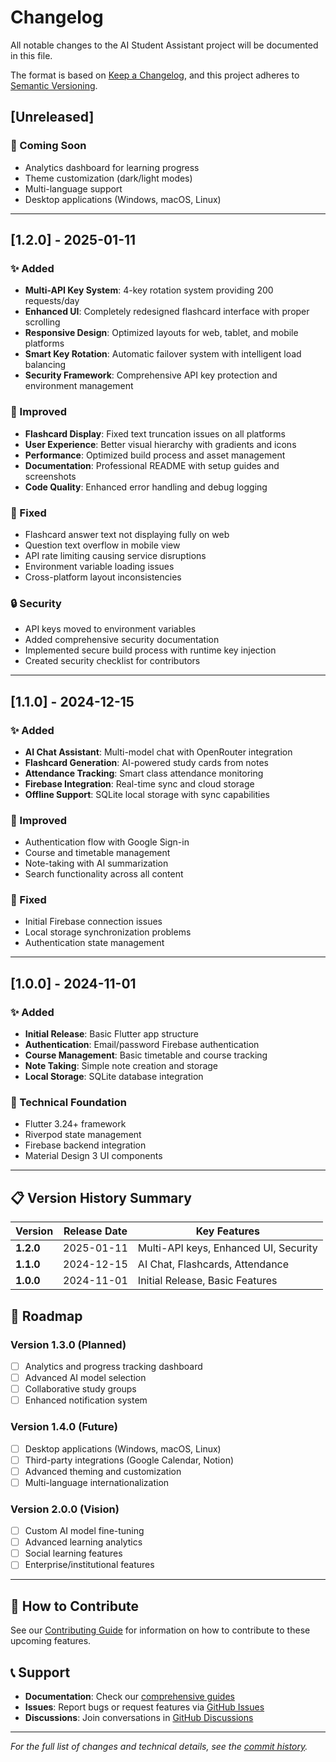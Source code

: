 # Changelog

All notable changes to the AI Student Assistant project will be documented in this file.

The format is based on [Keep a Changelog](https://keepachangelog.com/en/1.0.0/),
and this project adheres to [Semantic Versioning](https://semver.org/spec/v2.0.0.html).

## [Unreleased]

### 🔄 Coming Soon
- Analytics dashboard for learning progress
- Theme customization (dark/light modes)
- Multi-language support
- Desktop applications (Windows, macOS, Linux)

---

## [1.2.0] - 2025-01-11

### ✨ Added
- **Multi-API Key System**: 4-key rotation system providing 200 requests/day
- **Enhanced UI**: Completely redesigned flashcard interface with proper scrolling
- **Responsive Design**: Optimized layouts for web, tablet, and mobile platforms
- **Smart Key Rotation**: Automatic failover system with intelligent load balancing
- **Security Framework**: Comprehensive API key protection and environment management

### 🔧 Improved
- **Flashcard Display**: Fixed text truncation issues on all platforms
- **User Experience**: Better visual hierarchy with gradients and icons
- **Performance**: Optimized build process and asset management
- **Documentation**: Professional README with setup guides and screenshots
- **Code Quality**: Enhanced error handling and debug logging

### 🐛 Fixed
- Flashcard answer text not displaying fully on web
- Question text overflow in mobile view
- API rate limiting causing service disruptions
- Environment variable loading issues
- Cross-platform layout inconsistencies

### 🔒 Security
- API keys moved to environment variables
- Added comprehensive security documentation
- Implemented secure build process with runtime key injection
- Created security checklist for contributors

---

## [1.1.0] - 2024-12-15

### ✨ Added
- **AI Chat Assistant**: Multi-model chat with OpenRouter integration
- **Flashcard Generation**: AI-powered study cards from notes
- **Attendance Tracking**: Smart class attendance monitoring
- **Firebase Integration**: Real-time sync and cloud storage
- **Offline Support**: SQLite local storage with sync capabilities

### 🔧 Improved
- Authentication flow with Google Sign-in
- Course and timetable management
- Note-taking with AI summarization
- Search functionality across all content

### 🐛 Fixed
- Initial Firebase connection issues
- Local storage synchronization problems
- Authentication state management

---

## [1.0.0] - 2024-11-01

### ✨ Added
- **Initial Release**: Basic Flutter app structure
- **Authentication**: Email/password Firebase authentication
- **Course Management**: Basic timetable and course tracking
- **Note Taking**: Simple note creation and storage
- **Local Storage**: SQLite database integration

### 🔧 Technical Foundation
- Flutter 3.24+ framework
- Riverpod state management
- Firebase backend integration
- Material Design 3 UI components

---

## 📋 Version History Summary

| Version | Release Date | Key Features |
|---------|--------------|--------------|
| **1.2.0** | 2025-01-11 | Multi-API keys, Enhanced UI, Security |
| **1.1.0** | 2024-12-15 | AI Chat, Flashcards, Attendance |
| **1.0.0** | 2024-11-01 | Initial Release, Basic Features |

## 🔮 Roadmap

### Version 1.3.0 (Planned)
- [ ] Analytics and progress tracking dashboard
- [ ] Advanced AI model selection
- [ ] Collaborative study groups
- [ ] Enhanced notification system

### Version 1.4.0 (Future)
- [ ] Desktop applications (Windows, macOS, Linux)
- [ ] Third-party integrations (Google Calendar, Notion)
- [ ] Advanced theming and customization
- [ ] Multi-language internationalization

### Version 2.0.0 (Vision)
- [ ] Custom AI model fine-tuning
- [ ] Advanced learning analytics
- [ ] Social learning features
- [ ] Enterprise/institutional features

---

## 🎯 How to Contribute

See our [Contributing Guide](CONTRIBUTING.md) for information on how to contribute to these upcoming features.

## 📞 Support

- **Documentation**: Check our [comprehensive guides](docs/)
- **Issues**: Report bugs or request features via [GitHub Issues](https://github.com/assassinaj602/ai-student-assistant/issues)
- **Discussions**: Join conversations in [GitHub Discussions](https://github.com/assassinaj602/ai-student-assistant/discussions)

---

*For the full list of changes and technical details, see the [commit history](https://github.com/assassinaj602/ai-student-assistant/commits/main).*